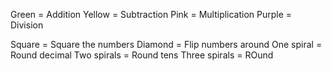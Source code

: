 Green = Addition
Yellow = Subtraction
Pink = Multiplication
Purple = Division

Square = Square the numbers
Diamond = Flip numbers around
One spiral = Round decimal
Two spirals = Round tens
Three spirals = ROund 